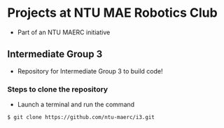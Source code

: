 # Projects at NTU MAE Robotics Club

* Part of an NTU MAERC initiative

## Intermediate Group 3

* Repository for Intermediate Group 3 to build code!

### Steps to clone the repository
* Launch a terminal and run the command  
```
$ git clone https://github.com/ntu-maerc/i3.git 
```
